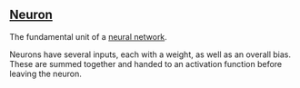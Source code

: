 ## [Neuron](#neuron)

The fundamental unit of a [neural network](#neural-network).

Neurons have several inputs, each with a weight, as well as an overall bias. These are summed together and handed to an activation function before leaving the neuron.